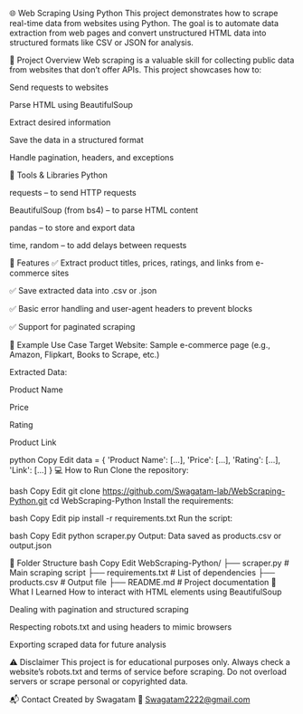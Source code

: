 🌐 Web Scraping Using Python
This project demonstrates how to scrape real-time data from websites using Python. The goal is to automate data extraction from web pages and convert unstructured HTML data into structured formats like CSV or JSON for analysis.

📌 Project Overview
Web scraping is a valuable skill for collecting public data from websites that don’t offer APIs. This project showcases how to:

Send requests to websites

Parse HTML using BeautifulSoup

Extract desired information

Save the data in a structured format

Handle pagination, headers, and exceptions

🧰 Tools & Libraries
Python

requests – to send HTTP requests

BeautifulSoup (from bs4) – to parse HTML content

pandas – to store and export data

time, random – to add delays between requests

📝 Features
✅ Extract product titles, prices, ratings, and links from e-commerce sites

✅ Save extracted data into .csv or .json

✅ Basic error handling and user-agent headers to prevent blocks

✅ Support for paginated scraping

📄 Example Use Case
Target Website: Sample e-commerce page (e.g., Amazon, Flipkart, Books to Scrape, etc.)

Extracted Data:

Product Name

Price

Rating

Product Link

python
Copy
Edit
data = {
    'Product Name': [...],
    'Price': [...],
    'Rating': [...],
    'Link': [...]
}
💻 How to Run
Clone the repository:

bash
Copy
Edit
git clone https://github.com/Swagatam-lab/WebScraping-Python.git
cd WebScraping-Python
Install the requirements:

bash
Copy
Edit
pip install -r requirements.txt
Run the script:

bash
Copy
Edit
python scraper.py
Output: Data saved as products.csv or output.json

📂 Folder Structure
bash
Copy
Edit
WebScraping-Python/
├── scraper.py                 # Main scraping script
├── requirements.txt           # List of dependencies
├── products.csv               # Output file
├── README.md                  # Project documentation
🧠 What I Learned
How to interact with HTML elements using BeautifulSoup

Dealing with pagination and structured scraping

Respecting robots.txt and using headers to mimic browsers

Exporting scraped data for future analysis

⚠️ Disclaimer
This project is for educational purposes only. Always check a website’s robots.txt and terms of service before scraping. Do not overload servers or scrape personal or copyrighted data.

📬 Contact
Created by Swagatam
📧 Swagatam2222@gmail.com
